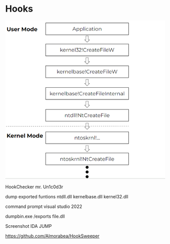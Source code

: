 # Hooks

![Screenshot](./images/hooking.jpg)

HookChecker mr. Un1c0d3r


dump exported funtions ntdll.dll kernelbase.dll kernel32.dll

command prompt visual studio 2022

dumpbin.exe /exports file.dll


Screenshot IDA JUMP

https://github.com/Almorabea/HookSweeper


